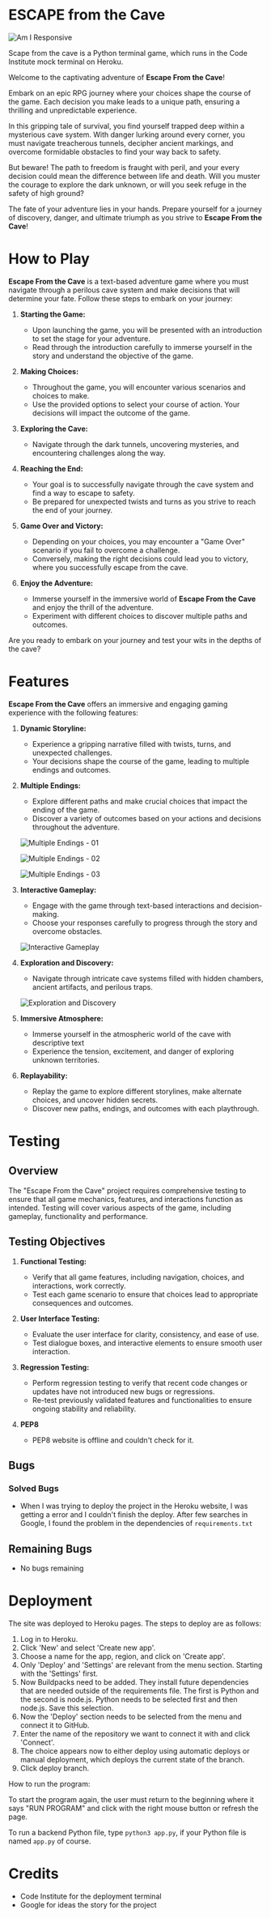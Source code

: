 # ESCAPE from the Cave

![Am I Responsive](screenshots/am_i_responsive.png)

Scape from the cave is a Python terminal game, which runs in the Code Institute mock terminal on Heroku.

Welcome to the captivating adventure of **Escape From the Cave**!

Embark on an epic RPG journey where your choices shape the course of the game. Each decision you make leads to a unique path, ensuring a thrilling and unpredictable experience.

In this gripping tale of survival, you find yourself trapped deep within a mysterious cave system. With danger lurking around every corner, you must navigate treacherous tunnels, decipher ancient markings, and overcome formidable obstacles to find your way back to safety.

But beware! The path to freedom is fraught with peril, and your every decision could mean the difference between life and death. Will you muster the courage to explore the dark unknown, or will you seek refuge in the safety of high ground?

The fate of your adventure lies in your hands. Prepare yourself for a journey of discovery, danger, and ultimate triumph as you strive to **Escape From the Cave**!

# How to Play

**Escape From the Cave** is a text-based adventure game where you must navigate through a perilous cave system and make decisions that will determine your fate. Follow these steps to embark on your journey:

1. **Starting the Game:**

    - Upon launching the game, you will be presented with an introduction to set the stage for your adventure.
    - Read through the introduction carefully to immerse yourself in the story and understand the objective of the game.

2. **Making Choices:**

    - Throughout the game, you will encounter various scenarios and choices to make.
    - Use the provided options to select your course of action. Your decisions will impact the outcome of the game.

3. **Exploring the Cave:**

    - Navigate through the dark tunnels, uncovering mysteries, and encountering challenges along the way.

4. **Reaching the End:**

    - Your goal is to successfully navigate through the cave system and find a way to escape to safety.
    - Be prepared for unexpected twists and turns as you strive to reach the end of your journey.

5. **Game Over and Victory:**

    - Depending on your choices, you may encounter a "Game Over" scenario if you fail to overcome a challenge.
    - Conversely, making the right decisions could lead you to victory, where you successfully escape from the cave.

6. **Enjoy the Adventure:**
    - Immerse yourself in the immersive world of **Escape From the Cave** and enjoy the thrill of the adventure.
    - Experiment with different choices to discover multiple paths and outcomes.

Are you ready to embark on your journey and test your wits in the depths of the cave?

# Features

**Escape From the Cave** offers an immersive and engaging gaming experience with the following features:

1. **Dynamic Storyline:**

    - Experience a gripping narrative filled with twists, turns, and unexpected challenges.
    - Your decisions shape the course of the game, leading to multiple endings and outcomes.

2. **Multiple Endings:**

    - Explore different paths and make crucial choices that impact the ending of the game.
    - Discover a variety of outcomes based on your actions and decisions throughout the adventure.

    ![Multiple Endings - 01](screenshots/multiple_endings_01.png)

    ![Multiple Endings - 02](screenshots/multiple_endings_02.png)

    ![Multiple Endings - 03](screenshots/multiple_endings_03.png)

3. **Interactive Gameplay:**

    - Engage with the game through text-based interactions and decision-making.
    - Choose your responses carefully to progress through the story and overcome obstacles.

    ![Interactive Gameplay](screenshots/interactive_gameplay.png)

4. **Exploration and Discovery:**

    - Navigate through intricate cave systems filled with hidden chambers, ancient artifacts, and perilous traps.

    ![Exploration and Discovery](screenshots/exploration_and_discovery.png)

5. **Immersive Atmosphere:**

    - Immerse yourself in the atmospheric world of the cave with descriptive text
    - Experience the tension, excitement, and danger of exploring unknown territories.

6. **Replayability:**

    - Replay the game to explore different storylines, make alternate choices, and uncover hidden secrets.
    - Discover new paths, endings, and outcomes with each playthrough.

# Testing

## Overview

The "Escape From the Cave" project requires comprehensive testing to ensure that all game mechanics, features, and interactions function as intended. Testing will cover various aspects of the game, including gameplay, functionality and performance.

## Testing Objectives

1. **Functional Testing:**

    - Verify that all game features, including navigation, choices, and interactions, work correctly.
    - Test each game scenario to ensure that choices lead to appropriate consequences and outcomes.

2. **User Interface Testing:**

    - Evaluate the user interface for clarity, consistency, and ease of use.
    - Test dialogue boxes, and interactive elements to ensure smooth user interaction.

3. **Regression Testing:**

    - Perform regression testing to verify that recent code changes or updates have not introduced new bugs or regressions.
    - Re-test previously validated features and functionalities to ensure ongoing stability and reliability.

4. **PEP8**
    - PEP8 website is offline and couldn't check for it.

## Bugs

### Solved Bugs

-   When I was trying to deploy the project in the Heroku website, I was getting a error and I couldn't finish the deploy. After few searches in Google, I found the problem in the dependencies of `requirements.txt`

## Remaining Bugs

-   No bugs remaining

# Deployment

The site was deployed to Heroku pages. The steps to deploy are as follows:

1. Log in to Heroku.
2. Click 'New' and select 'Create new app'.
3. Choose a name for the app, region, and click on 'Create app'.
4. Only 'Deploy' and 'Settings' are relevant from the menu section. Starting with the 'Settings' first.
5. Now Buildpacks need to be added. They install future dependencies that are needed outside of the requirements file. The first is Python and the second is node.js. Python needs to be selected first and then node.js. Save this selection.
6. Now the 'Deploy' section needs to be selected from the menu and connect it to GitHub.
7. Enter the name of the repository we want to connect it with and click 'Connect'.
8. The choice appears now to either deploy using automatic deploys or manual deployment, which deploys the current state of the branch.
9. Click deploy branch.

How to run the program:

To start the program again, the user must return to the beginning where it says "RUN PROGRAM" and click with the right mouse button or refresh the page.

To run a backend Python file, type `python3 app.py`, if your Python file is named `app.py` of course.

# Credits

-   Code Institute for the deployment terminal
-   Google for ideas the story for the project
